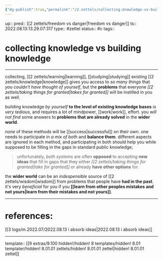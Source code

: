 ```yaml
---
{"dg-publish":true,"permalink":"/2-zettels/collecting-knowledge-vs-building-knowledge/"}
---
```


up:: 
pred:: [[2 zettels/freedom vs danger|freedom vs danger]]
ts:: 2022.08.13:13.29.07:317
type:: #zettel
status:: #c 
tags:: 

# collecting knowledge vs building knowledge
____

collecting, [[2 zettels/learning|learning]], [[studying|studying]] existing [[2 zettels/knowledge|knowledge]] gives you access to *so many things* that *you couldn't have thought of yourself*, but the **problems** that everyone *[[2 zettels/taking things for granted|takes for granted]]* will be instilled in you as well.

building knowledge *by yourself* **to the level of existing knowledge bases** *is very tedious*, and requires a lot of mindpower, [[work|work]], effort. you *will not find* some answers to **problems that are already solved** in the **wider world**.

*none* of these methods will be [[success|successful]] on their own. one needs to participate in *a mix of both* and **balance them**.
	different aspects are ignored in each method, and participating in both should help you while supposed to be filling in the gaps in standard public knowledge;
>	unfortunately, *both systems* are often **opposed** to accepting **new ideas** that fill in gaps that they either *[[2 zettels/taking things for granted|take for granted]]* or already **have other options** for.

the **wider world** can be an *indespensible* source of [[2 zettels/wisdom|wisdom]] from problems that people have **had in the past**. it's very *beneficial* for you if you **[[learn from other peoples mistakes and not yours|learn from their mistakes and not yours]]**.


____
# references:

[[3 logs/m.2022.07/2022.08.13 i absorb ideas|2022.08.13 i absorb ideas]]

____
template:: [[9 extras/9.100 hidden!/hidden! 8 templates/hidden! 8.01 templater/hidden! 8.01.01 zettels/hidden! 8.01.01 zettel|hidden! 8.01.01 zettel]]
